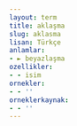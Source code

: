 ```yaml
---
layout: term
title: aklaşma
slug: aklasma
lisan: Türkçe
anlamlar:
- ► beyazlaşma
ozellikler:
- - isim
ornekler:
- - ''
orneklerkaynak:
- - ''
---
```

